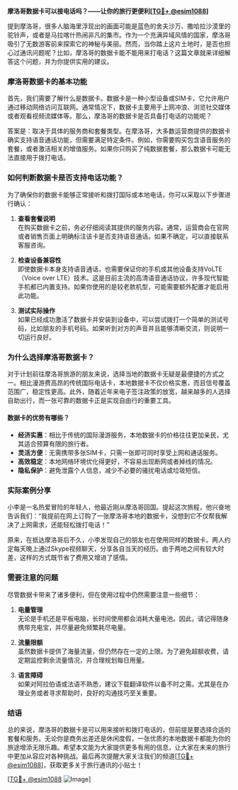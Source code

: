 **摩洛哥数据卡可以接电话吗？——让你的旅行更便利[[TG💪+ @esim1088](https://t.me/s/esim1088)]**

提到摩洛哥，很多人脑海里浮现出的画面可能是蓝色的舍夫沙万、撒哈拉沙漠里的驼铃声，或者是马拉喀什热闹非凡的集市。作为一个充满异域风情的国家，摩洛哥吸引了无数游客前来探索它的神秘与美丽。然而，当你踏上这片土地时，是否也担心过通讯问题呢？比如，摩洛哥的数据卡能不能用来打电话？这篇文章就来详细解答这个问题，并为你提供实用的建议。

### 摩洛哥数据卡的基本功能

首先，我们需要了解什么是数据卡。数据卡是一种小型设备或SIM卡，它允许用户通过移动网络访问互联网。通常情况下，数据卡主要用于上网冲浪、浏览社交媒体或者观看视频流媒体等。那么，摩洛哥的数据卡是否具备打电话的功能呢？

答案是：取决于具体的服务商和套餐类型。在摩洛哥，大多数运营商提供的数据卡确实支持语音通话功能，但需要满足特定条件。例如，你需要购买包含语音服务的套餐，或者激活相关的增值服务。如果你只购买了纯数据套餐，那么数据卡可能无法直接用于拨打电话。

### 如何判断数据卡是否支持电话功能？

为了确保你的数据卡能够正常接听和拨打国际或本地电话，你可以采取以下步骤进行确认：

1. **查看套餐说明**  
   在购买数据卡之前，务必仔细阅读其提供的服务内容。通常，运营商会在官网或者销售页面上明确标注该卡是否支持语音通话。如果不确定，可以直接联系客服咨询。

2. **检查设备兼容性**  
   即使数据卡本身支持语音通话，也需要保证你的手机或其他设备支持VoLTE（Voice over LTE）技术。这是目前主流的高清语音通话协议，许多现代智能手机都已内置支持。如果你使用的是较老款机型，可能需要额外配置才能启用此功能。

3. **测试实际操作**  
   如果已经成功激活了数据卡并安装到设备中，可以尝试拨打一个简单的测试号码，比如朋友的手机号码。如果听到对方的声音并且能够清晰交流，则说明一切运行良好。

### 为什么选择摩洛哥数据卡？

对于计划前往摩洛哥旅游的朋友来说，选择当地的数据卡无疑是最便捷的方式之一。相比漫游费高昂的传统国际电话卡，本地数据卡不仅价格实惠，而且信号覆盖范围广，稳定性更高。此外，随着近年来电子签注政策的放宽，越来越多的人选择自助出行，而一张可靠的数据卡正是实现自由行的重要工具。

#### 数据卡的优势有哪些？

- **经济实惠**：相比于传统的国际漫游服务，本地数据卡的价格往往更加亲民，尤其适合预算有限的旅行者。
- **灵活方便**：无需携带多张SIM卡，只需一张即可同时享受上网和通话服务。
- **高效稳定**：本地网络环境优化得更好，不容易出现断网或者掉线的情况。
- **隐私保护**：避免泄露个人信息，减少不必要的骚扰电话或垃圾短信。

### 实际案例分享

小李是一名热爱冒险的年轻人，他最近刚从摩洛哥回国。提起这次旅程，他兴奋地告诉我们：“我提前在网上订购了一张摩洛哥本地的数据卡，没想到它不仅帮我解决了上网需求，还能轻松拨打电话！”

原来，在抵达摩洛哥后不久，小李发现自己的朋友也在使用同样的数据卡。两人约定每天晚上通过Skype视频聊天，分享各自当天的经历。由于两地之间有较大时差，这样的方式既节省了费用又增进了感情。

### 需要注意的问题

尽管数据卡带来了诸多便利，但在使用过程中仍然需要注意一些细节：

1. **电量管理**  
   无论是手机还是平板电脑，长时间使用都会消耗大量电池。因此，请记得随身携带充电宝，并尽量避免频繁耗尽电量。

2. **流量限额**  
   虽然数据卡提供了海量流量，但仍然存在一定的上限。为了避免超额收费，请定期监控剩余流量情况，并合理规划每日用量。

3. **语言障碍**  
   如果对阿拉伯语或法语不熟悉，建议下载翻译软件以备不时之需。尤其是在办理业务或者寻求帮助时，良好的沟通技巧至关重要。

### 结语

总的来说，摩洛哥的数据卡是可以用来接听和拨打电话的，但前提是要选择合适的套餐和服务。无论你是商务出差还是休闲度假，一张优质的本地数据卡都能为你的旅途增添无限乐趣。希望本文能为大家提供更多有用的信息，让大家在未来的旅行中更加从容应对各种挑战。最后再次提醒大家关注我们的频道[[TG💪+ @esim1088](https://t.me/s/esim1088)]，获取更多关于旅行通讯的小贴士！

[[TG💪+ @esim1088](https://t.me/s/esim1088) ![Image](https://i.postimg.cc/4NQfJmqS/Snipaste-2025-05-13-00-14-12.png)]